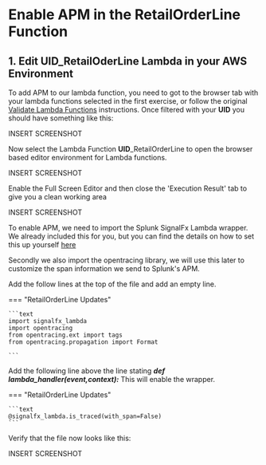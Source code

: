# Enable APM in the RetailOrderLine Function

## 1. Edit UID_RetailOderLine Lambda in your AWS Environment

To add APM to our lambda function, you need to got to the browser tab with your lambda functions selected in the first exercise, or follow the original [Validate Lambda Functions](../initial_run_env/#1-validate-availability-of-lambda-functions) instructions. Once filtered with your **UID** you should have something like this:

INSERT SCREENSHOT

Now select the Lambda Function **UID**_RetailOrderLine to open the browser based editor environment for Lambda functions.

INSERT SCREENSHOT

Enable the Full Screen Editor and then close the 'Execution Result' tab to give you a clean working area

INSERT SCREENSHOT

To enable APM, we need to import the Splunk SignalFx Lambda wrapper. We already included this for you, but you can find the details on how to set this up yourself [here](https://github.com/signalfx/lambda-python)

Secondly we also import the opentracing library, we will use this later to customize the span information we send to Splunk's APM.

Add the follow lines at the top of the file and add an empty line.

=== "RetailOrderLine Updates"

    ```text
    import signalfx_lambda
    import opentracing
    from opentracing.ext import tags
    from opentracing.propagation import Format

    ```

Add the following line above the line stating ***def lambda_handler(event,context):*** This will enable the wrapper.

=== "RetailOrderLine Updates"

    ```text
    @signalfx_lambda.is_traced(with_span=False)
    ```

 Verify that the file now looks like this:

 INSERT SCREENSHOT
